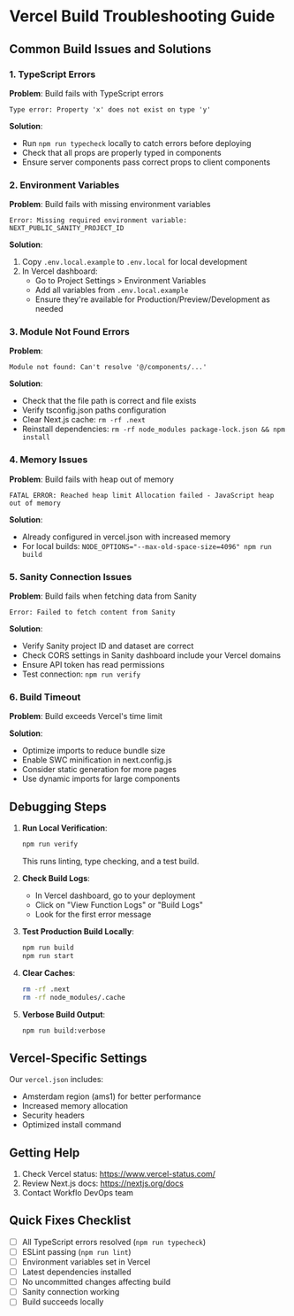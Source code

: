 # Vercel Build Troubleshooting Guide

## Common Build Issues and Solutions

### 1. TypeScript Errors

**Problem**: Build fails with TypeScript errors
```
Type error: Property 'x' does not exist on type 'y'
```

**Solution**:
- Run `npm run typecheck` locally to catch errors before deploying
- Check that all props are properly typed in components
- Ensure server components pass correct props to client components

### 2. Environment Variables

**Problem**: Build fails with missing environment variables
```
Error: Missing required environment variable: NEXT_PUBLIC_SANITY_PROJECT_ID
```

**Solution**:
1. Copy `.env.local.example` to `.env.local` for local development
2. In Vercel dashboard:
   - Go to Project Settings > Environment Variables
   - Add all variables from `.env.local.example`
   - Ensure they're available for Production/Preview/Development as needed

### 3. Module Not Found Errors

**Problem**: 
```
Module not found: Can't resolve '@/components/...'
```

**Solution**:
- Check that the file path is correct and file exists
- Verify tsconfig.json paths configuration
- Clear Next.js cache: `rm -rf .next`
- Reinstall dependencies: `rm -rf node_modules package-lock.json && npm install`

### 4. Memory Issues

**Problem**: Build fails with heap out of memory
```
FATAL ERROR: Reached heap limit Allocation failed - JavaScript heap out of memory
```

**Solution**:
- Already configured in vercel.json with increased memory
- For local builds: `NODE_OPTIONS="--max-old-space-size=4096" npm run build`

### 5. Sanity Connection Issues

**Problem**: Build fails when fetching data from Sanity
```
Error: Failed to fetch content from Sanity
```

**Solution**:
- Verify Sanity project ID and dataset are correct
- Check CORS settings in Sanity dashboard include your Vercel domains
- Ensure API token has read permissions
- Test connection: `npm run verify`

### 6. Build Timeout

**Problem**: Build exceeds Vercel's time limit

**Solution**:
- Optimize imports to reduce bundle size
- Enable SWC minification in next.config.js
- Consider static generation for more pages
- Use dynamic imports for large components

## Debugging Steps

1. **Run Local Verification**:
   ```bash
   npm run verify
   ```
   This runs linting, type checking, and a test build.

2. **Check Build Logs**:
   - In Vercel dashboard, go to your deployment
   - Click on "View Function Logs" or "Build Logs"
   - Look for the first error message

3. **Test Production Build Locally**:
   ```bash
   npm run build
   npm run start
   ```

4. **Clear Caches**:
   ```bash
   rm -rf .next
   rm -rf node_modules/.cache
   ```

5. **Verbose Build Output**:
   ```bash
   npm run build:verbose
   ```

## Vercel-Specific Settings

Our `vercel.json` includes:
- Amsterdam region (ams1) for better performance
- Increased memory allocation
- Security headers
- Optimized install command

## Getting Help

1. Check Vercel status: https://www.vercel-status.com/
2. Review Next.js docs: https://nextjs.org/docs
3. Contact Workflo DevOps team

## Quick Fixes Checklist

- [ ] All TypeScript errors resolved (`npm run typecheck`)
- [ ] ESLint passing (`npm run lint`)
- [ ] Environment variables set in Vercel
- [ ] Latest dependencies installed
- [ ] No uncommitted changes affecting build
- [ ] Sanity connection working
- [ ] Build succeeds locally